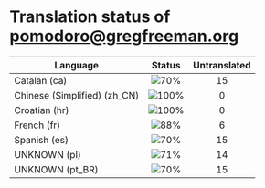 # Translation status of pomodoro@gregfreeman.org

Language | Status | Untranslated
---------|:------:|:-----------:
Catalan (ca) | ![70%](http://progressed.io/bar/70) | 15
Chinese (Simplified) (zh_CN) | ![100%](http://progressed.io/bar/100) | 0
Croatian (hr) | ![100%](http://progressed.io/bar/100) | 0
French (fr) | ![88%](http://progressed.io/bar/88) | 6
Spanish (es) | ![70%](http://progressed.io/bar/70) | 15
UNKNOWN (pl) | ![71%](http://progressed.io/bar/71) | 14
UNKNOWN (pt_BR) | ![70%](http://progressed.io/bar/70) | 15
